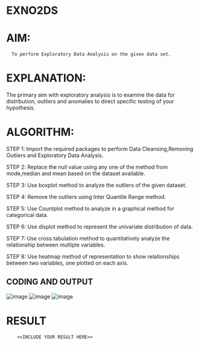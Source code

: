 # EXNO2DS
# AIM:
      To perform Exploratory Data Analysis on the given data set.
      
# EXPLANATION:
  The primary aim with exploratory analysis is to examine the data for distribution, outliers and anomalies to direct specific testing of your hypothesis.
  
# ALGORITHM:
STEP 1: Import the required packages to perform Data Cleansing,Removing Outliers and Exploratory Data Analysis.

STEP 2: Replace the null value using any one of the method from mode,median and mean based on the dataset available.

STEP 3: Use boxplot method to analyze the outliers of the given dataset.

STEP 4: Remove the outliers using Inter Quantile Range method.

STEP 5: Use Countplot method to analyze in a graphical method for categorical data.

STEP 6: Use displot method to represent the univariate distribution of data.

STEP 7: Use cross tabulation method to quantitatively analyze the relationship between multiple variables.

STEP 8: Use heatmap method of representation to show relationships between two variables, one plotted on each axis.

## CODING AND OUTPUT

![image](https://github.com/HariHaranLK/INTRO_TO_DS_LAB/assets/132996089/0c8df060-08fc-4b1f-8538-bb1fe118f35d)
![image](https://github.com/HariHaranLK/INTRO_TO_DS_LAB/assets/132996089/9e0a71e9-c65a-497a-8743-2914856c0d9f)
![image](https://github.com/HariHaranLK/INTRO_TO_DS_LAB/assets/132996089/b06f6657-2796-4372-95e2-5b26b9b936c5)

# RESULT
        <<INCLUDE YOUR RESULT HERE>>
